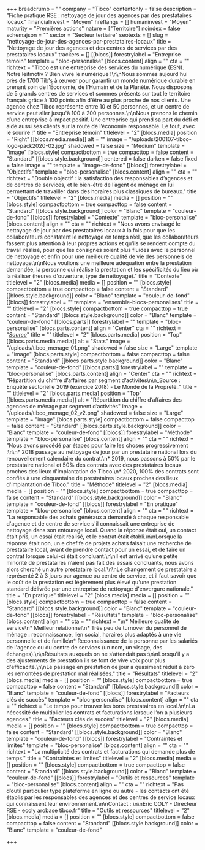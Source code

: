 +++
breadcrumb = ""
company = "Tibco"
contentonly = false
description = "Fiche pratique RSE : nettoyage de jour des agences par des prestataires locaux."
financialinvest = "Moyen"
hreflangs = []
humaninvest = "Moyen"
maturity = "Premières actions"
nature = ["Territoire"]
noindex = false
schemajson = ""
sector = "Secteur tertiaire"
seotexts = []
slug = "nettoyage-de-jour-des-agences-par-prestataires-locaux"
title = "Nettoyage de jour des agences et des centres de services par des prestataires locaux"
trackers = []
[[blocs]]
forestrylabel = "Entreprise témoin"
template = "bloc-personalise"
[blocs.content]
align = ""
cta = ""
richtext = "Tibco est une entreprise des services du numérique (ESN). Notre leitmotiv ? Bien vivre le numérique !\n\nNous sommes aujourd'hui près de 1700 Tib's à œuvrer pour garantir un monde numérique durable en prenant soin de l'Économie, de l'Humain et de la Planète. Nous disposons de 5 grands centres de services et sommes présents sur tout le territoire français grâce à 100 points afin d'être au plus proche de nos clients. Une agence chez Tibco représente entre 10 et 50 personnes, et un centre de service peut aller jusqu'à 100 à 200 personnes.\n\nNous prenons le chemin d’une entreprise à impact positif. Une entreprise qui prend sa part du défi et aide aussi ses clients sur la route de l’économie responsable. Le tout, avec le sourire !"
title = "Entreprise témoin"
titlelevel = "2"
[blocs.media]
position = "Right"
[[blocs.media.media]]
alt = ""
image = "/uploads/200107-tibco-logo-pack2020-02.jpg"
shadowed = false
size = "Medium"
template = "image"
[blocs.style]
compactbottom = true
compacttop = false
content = "Standard"
[[blocs.style.background]]
centered = false
darken = false
fixed = false
image = ""
template = "image-de-fond"
[[blocs]]
forestrylabel = "Objectifs"
template = "bloc-personalise"
[blocs.content]
align = ""
cta = ""
richtext = "Double objectif : la satisfaction des responsables d’agences et de centres de services, et le bien-être de l’agent de ménage en lui permettant de travailler dans des horaires plus classiques de bureaux."
title = "Objectifs"
titlelevel = "2"
[blocs.media]
media = []
position = ""
[blocs.style]
compactbottom = true
compacttop = false
content = "Standard"
[[blocs.style.background]]
color = "Blanc"
template = "couleur-de-fond"
[[blocs]]
forestrylabel = "Contexte"
template = "bloc-personalise"
[blocs.content]
align = ""
cta = ""
richtext = "Nous avons envisagé le nettoyage de jour par des prestataires locaux à la fois pour que les collaborateurs constatent le nettoyage en temps réel, que les collaborateurs fassent plus attention à leur propres actions et qu’ils se rendent compte du travail réalisé, pour que les consignes soient plus fluides avec le personnel de nettoyage et enfin pour une meilleure qualité de vie des personnels de nettoyage.\n\nNous voulions une meilleure adéquation entre la prestation demandée, la personne qui réalise la prestation et les spécificités du lieu où la réaliser (heures d'ouverture, type de nettoyage)."
title = "Contexte"
titlelevel = "2"
[blocs.media]
media = []
position = ""
[blocs.style]
compactbottom = true
compacttop = false
content = "Standard"
[[blocs.style.background]]
color = "Blanc"
template = "couleur-de-fond"
[[blocs]]
forestrylabel = ""
template = "ensemble-blocs-personalises"
title = ""
titlelevel = "2"
[blocs.style]
compactbottom = true
compacttop = true
content = "Standard"
[[blocs.style.background]]
color = "Blanc"
template = "couleur-de-fond"
[[blocs.parts]]
forestrylabel = ""
template = "bloc-personalise"
[blocs.parts.content]
align = "Center"
cta = ""
richtext = "[_Source_](https://www.monde-proprete.com/sites/default/files/chiffres-cles-proprete-2021-vf_0.pdf)"
title = ""
titlelevel = "2"
[blocs.parts.media]
position = "Top"
[[blocs.parts.media.media]]
alt = "Stats"
image = "/uploads/tibco_menage_01.png"
shadowed = false
size = "Large"
template = "image"
[blocs.parts.style]
compactbottom = false
compacttop = false
content = "Standard"
[[blocs.parts.style.background]]
color = "Blanc"
template = "couleur-de-fond"
[[blocs.parts]]
forestrylabel = ""
template = "bloc-personalise"
[blocs.parts.content]
align = "Center"
cta = ""
richtext = "Répartition du chiffre d’affaires par segment d’activités\n\n_Source : Enquête sectorielle 2019 (exercice 2018) - Le Monde de la Propreté_"
title = ""
titlelevel = "2"
[blocs.parts.media]
position = "Top"
[[blocs.parts.media.media]]
alt = "Répartition du chiffre d’affaires des agences de ménage par segment d’activités"
image = "/uploads/tibco_menage_02_v2.png"
shadowed = false
size = "Large"
template = "image"
[blocs.parts.style]
compactbottom = false
compacttop = false
content = "Standard"
[[blocs.parts.style.background]]
color = "Blanc"
template = "couleur-de-fond"
[[blocs]]
forestrylabel = "Méthode"
template = "bloc-personalise"
[blocs.content]
align = ""
cta = ""
richtext = "Nous avons procédé par étapes pour faire les choses progressivement :\n\n* 2018 passage au nettoyage de jour par un prestataire national lors du renouvellement calendaire du contrat.\n* 2019, nous passons à 50% par le prestataire national et 50% des contrats avec des prestataires locaux proches des lieux d'implantation de Tibco.\n* 2020, 100% des contrats sont confiés à une cinquantaine de prestataires locaux proches des lieux d'implantation de Tibco."
title = "Méthode"
titlelevel = "2"
[blocs.media]
media = []
position = ""
[blocs.style]
compactbottom = true
compacttop = false
content = "Standard"
[[blocs.style.background]]
color = "Blanc"
template = "couleur-de-fond"
[[blocs]]
forestrylabel = "En pratique"
template = "bloc-personalise"
[blocs.content]
align = ""
cta = ""
richtext = "La responsable des achats généraux a demandé à chaque responsable d'agence et de centre de service s'il connaissait une entreprise de nettoyage dans son entourage local. Quand la réponse était oui, un contact était pris, un essai était réalisé, et le contrat était établi.\n\nLorsque la réponse était non, un.e chef.fe de projets achats faisait une recherche de prestataire local, avant de prendre contact pour un essai, et de faire un contrat lorsque celui-ci était concluant.\n\nIl est arrivé qu’une petite minorité de prestataires n’aient pas fait des essais concluants, nous avons alors cherché un autre prestataire local.\n\nLe changement de prestataire a représenté 2 à 3 jours par agence ou centre de service, et il faut savoir que le coût de la prestation est légèrement plus élevé qu'une prestation standard délivrée par une entreprise de nettoyage d'envergure nationale."
title = "En pratique"
titlelevel = "2"
[blocs.media]
media = []
position = ""
[blocs.style]
compactbottom = true
compacttop = false
content = "Standard"
[[blocs.style.background]]
color = "Blanc"
template = "couleur-de-fond"
[[blocs]]
forestrylabel = "Résultats"
template = "bloc-personalise"
[blocs.content]
align = ""
cta = ""
richtext = "\n* Meilleure qualité de service\n* Meilleur relationnel\n* Très peu de turnover du personnel de ménage : reconnaissance, lien social, horaires plus adaptés à une vie personnelle et de famille\n* Reconnaissance de la personne par les salariés de l'agence ou du centre de services (un nom, un visage, des échanges).\n\nRésultats auxquels on ne s’attendait pas :\n\nLorsqu'il y a des ajustements de prestation ils se font de vive voix pour plus d'efficacité.\n\nLe passage en prestation de jour a quasiment réduit à zéro les remontées de prestation mal réalisées."
title = "Résultats"
titlelevel = "2"
[blocs.media]
media = []
position = ""
[blocs.style]
compactbottom = true
compacttop = false
content = "Standard"
[[blocs.style.background]]
color = "Blanc"
template = "couleur-de-fond"
[[blocs]]
forestrylabel = "Facteurs clés de succès"
template = "bloc-personalise"
[blocs.content]
align = ""
cta = ""
richtext = "Le temps pour trouver les bons prestataires en local.\n\nLa nécessité de multiplier les contrats et facturations lorsque l’on a plusieurs agences."
title = "Facteurs clés de succès"
titlelevel = "2"
[blocs.media]
media = []
position = ""
[blocs.style]
compactbottom = true
compacttop = false
content = "Standard"
[[blocs.style.background]]
color = "Blanc"
template = "couleur-de-fond"
[[blocs]]
forestrylabel = "Contraintes et limites"
template = "bloc-personalise"
[blocs.content]
align = ""
cta = ""
richtext = "La multiplicité des contrats et facturations qui demande plus de temps."
title = "Contraintes et limites"
titlelevel = "2"
[blocs.media]
media = []
position = ""
[blocs.style]
compactbottom = true
compacttop = false
content = "Standard"
[[blocs.style.background]]
color = "Blanc"
template = "couleur-de-fond"
[[blocs]]
forestrylabel = "Outils et ressources"
template = "bloc-personalise"
[blocs.content]
align = ""
cta = ""
richtext = "Pas d’outil particulier type plateforme en ligne ou autre - les contacts ont été établis par les responsables des agences et des centres de service locaux qui connaissent leur environnement.\n\nContact : \n\nEric COLY - Directeur RSE - ecoly arobase tibco.fr"
title = "Outils et ressources"
titlelevel = "2"
[blocs.media]
media = []
position = ""
[blocs.style]
compactbottom = false
compacttop = false
content = "Standard"
[[blocs.style.background]]
color = "Blanc"
template = "couleur-de-fond"

+++
